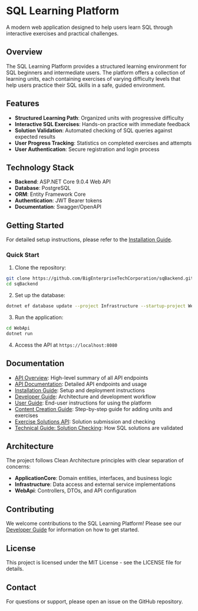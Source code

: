 # SQL Learning Platform

A modern web application designed to help users learn SQL through interactive exercises and practical challenges.

## Overview

The SQL Learning Platform provides a structured learning environment for SQL beginners and intermediate users. The platform offers a collection of learning units, each containing exercises of varying difficulty levels that help users practice their SQL skills in a safe, guided environment.

## Features

- **Structured Learning Path**: Organized units with progressive difficulty
- **Interactive SQL Exercises**: Hands-on practice with immediate feedback
- **Solution Validation**: Automated checking of SQL queries against expected results
- **User Progress Tracking**: Statistics on completed exercises and attempts
- **User Authentication**: Secure registration and login process

## Technology Stack

- **Backend**: ASP.NET Core 9.0.4 Web API
- **Database**: PostgreSQL
- **ORM**: Entity Framework Core
- **Authentication**: JWT Bearer tokens
- **Documentation**: Swagger/OpenAPI

## Getting Started

For detailed setup instructions, please refer to the [Installation Guide](docs/installation.md).

### Quick Start

1. Clone the repository:
```bash
git clone https://github.com/BigEnterpriseTechCorporation/sqBackend.git
cd sqBackend
```

2. Set up the database:
```bash
dotnet ef database update --project Infrastructure --startup-project WebApi
```

3. Run the application:
```bash
cd WebApi
dotnet run
```

4. Access the API at `https://localhost:8080`

## Documentation

- [API Overview](docs/api_overview.md): High-level summary of all API endpoints
- [API Documentation](docs/api_documentation.md): Detailed API endpoints and usage
- [Installation Guide](docs/installation.md): Setup and deployment instructions
- [Developer Guide](docs/developer_guide.md): Architecture and development workflow
- [User Guide](docs/user_guide.md): End-user instructions for using the platform
- [Content Creation Guide](docs/content_creation_guide.md): Step-by-step guide for adding units and exercises
- [Exercise Solutions API](docs/exercise_solutions_api.md): Solution submission and checking
- [Technical Guide: Solution Checking](docs/solution_checking_technical.md): How SQL solutions are validated

## Architecture

The project follows Clean Architecture principles with clear separation of concerns:

- **ApplicationCore**: Domain entities, interfaces, and business logic
- **Infrastructure**: Data access and external service implementations
- **WebApi**: Controllers, DTOs, and API configuration

## Contributing

We welcome contributions to the SQL Learning Platform! Please see our [Developer Guide](docs/developer_guide.md) for information on how to get started.

## License

This project is licensed under the MIT License - see the LICENSE file for details.

## Contact

For questions or support, please open an issue on the GitHub repository.
